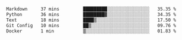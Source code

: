 <!--START_SECTION:waka-->

```txt
Markdown     37 mins         █████████░░░░░░░░░░░░░░░░   35.35 %
Python       36 mins         ████████▓░░░░░░░░░░░░░░░░   34.35 %
Text         18 mins         ████▒░░░░░░░░░░░░░░░░░░░░   17.50 %
Git Config   10 mins         ██▒░░░░░░░░░░░░░░░░░░░░░░   09.76 %
Docker       1 min           ▒░░░░░░░░░░░░░░░░░░░░░░░░   01.83 %
```

<!--END_SECTION:waka--> 
 
